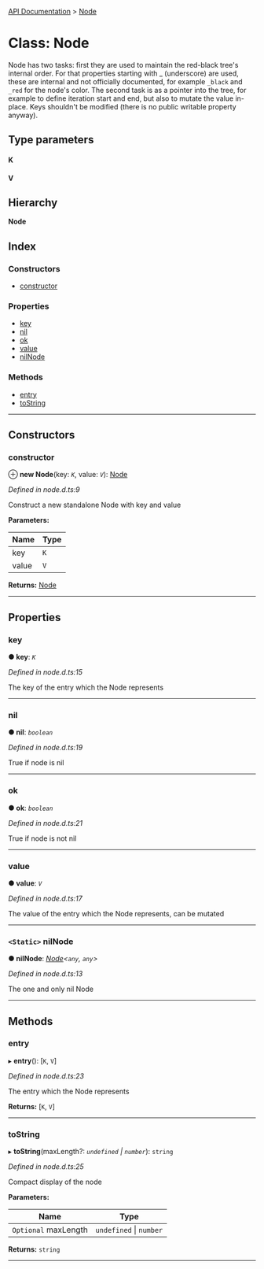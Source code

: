 <a id="top"></a>
[API Documentation](README.md) > [Node](#top)

# Class: Node

Node has two tasks: first they are used to maintain the red-black tree's internal order. For that properties starting with \_ (underscore) are used, these are internal and not officially documented, for example `_black` and `_red` for the node's color. The second task is as a pointer into the tree, for example to define iteration start and end, but also to mutate the value in-place. Keys shouldn't be modified (there is no public writable property anyway).

## Type parameters
#### K 
#### V 
## Hierarchy

**Node**

## Index

### Constructors

* [constructor](#constructor)

### Properties

* [key](#key)
* [nil](#nil)
* [ok](#ok)
* [value](#value)
* [nilNode](#nilnode)

### Methods

* [entry](#entry)
* [toString](#tostring)

---

## Constructors

<a id="constructor"></a>

###  constructor

⊕ **new Node**(key: *`K`*, value: *`V`*): [Node](#top)

*Defined in node.d.ts:9*

Construct a new standalone Node with key and value

**Parameters:**

| Name | Type |
| ------ | ------ |
| key | `K` |
| value | `V` |

**Returns:** [Node](#top)

___

## Properties

<a id="key"></a>

###  key

**● key**: *`K`*

*Defined in node.d.ts:15*

The key of the entry which the Node represents

___
<a id="nil"></a>

###  nil

**● nil**: *`boolean`*

*Defined in node.d.ts:19*

True if node is nil

___
<a id="ok"></a>

###  ok

**● ok**: *`boolean`*

*Defined in node.d.ts:21*

True if node is not nil

___
<a id="value"></a>

###  value

**● value**: *`V`*

*Defined in node.d.ts:17*

The value of the entry which the Node represents, can be mutated

___
<a id="nilnode"></a>

### `<Static>` nilNode

**● nilNode**: *[Node](#top)<`any`, `any`>*

*Defined in node.d.ts:13*

The one and only nil Node
___

## Methods

<a id="entry"></a>

###  entry

▸ **entry**(): [`K`, `V`]

*Defined in node.d.ts:23*

The entry which the Node represents

**Returns:** [`K`, `V`]

___
<a id="tostring"></a>

###  toString

▸ **toString**(maxLength?: *`undefined` \| `number`*): `string`

*Defined in node.d.ts:25*

Compact display of the node

**Parameters:**

| Name | Type |
| ------ | ------ |
| `Optional` maxLength | `undefined` \| `number` |

**Returns:** `string`

___


